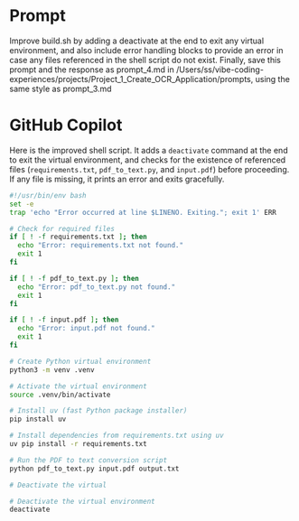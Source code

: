 # Prompt

Improve build.sh by adding a deactivate at the end to exit any virtual environment, and also include error handling blocks to provide an error in case any files referenced in the shell script do not exist. Finally, save this prompt and the response as prompt_4.md in /Users/ss/vibe-coding-experiences/projects/Project_1_Create_OCR_Application/prompts, using the same style as prompt_3.md

# GitHub Copilot

Here is the improved shell script. It adds a `deactivate` command at the end to exit the virtual environment, and checks for the existence of referenced files (`requirements.txt`, `pdf_to_text.py`, and `input.pdf`) before proceeding. If any file is missing, it prints an error and exits gracefully.

```bash
#!/usr/bin/env bash
set -e
trap 'echo "Error occurred at line $LINENO. Exiting."; exit 1' ERR

# Check for required files
if [ ! -f requirements.txt ]; then
  echo "Error: requirements.txt not found."
  exit 1
fi

if [ ! -f pdf_to_text.py ]; then
  echo "Error: pdf_to_text.py not found."
  exit 1
fi

if [ ! -f input.pdf ]; then
  echo "Error: input.pdf not found."
  exit 1
fi

# Create Python virtual environment
python3 -m venv .venv

# Activate the virtual environment
source .venv/bin/activate

# Install uv (fast Python package installer)
pip install uv

# Install dependencies from requirements.txt using uv
uv pip install -r requirements.txt

# Run the PDF to text conversion script
python pdf_to_text.py input.pdf output.txt

# Deactivate the virtual

# Deactivate the virtual environment
deactivate
```